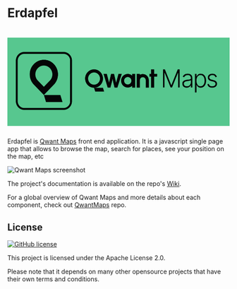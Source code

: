 # Erdapfel

<h1 align="center">
  <img src="https://github.com/Qwant/qwantmaps/raw/master/images/logo.png" alt="QwantMaps" height="200" />
</h1>


Erdapfel is [Qwant Maps](https://www.qwant.com/maps/) front end application. It is a javascript single page app that allows to browse the map, search for places, see your position on the map, etc

![Qwant Maps screenshot](https://user-images.githubusercontent.com/442681/158149673-cb6c0450-b5cf-438a-b138-c10917e9b956.png)

The project's documentation is available on the repo's [Wiki](https://github.com/Qwant/erdapfel/wiki).

For a global overview of Qwant Maps and more details about each component, check out [QwantMaps](https://github.com/Qwant/qwantmaps/) repo.


## License

[![GitHub license](https://img.shields.io/github/license/Qwant/erdapfel.svg)](https://github.com/Qwant/erdapfel/blob/master/LICENSE)

This project is licensed under the Apache License 2.0.

Please note that it depends on many other opensource projects that have their own terms and conditions.
